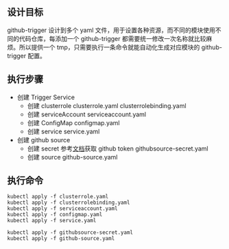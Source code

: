 ## 设计目标
github-trigger 设计到多个 yaml 文件，用于设置各种资源，而不同的模块使用不同的代码仓库，每添加一个 github-trigger 都需要统一修改一次名称就比较麻烦。所以提供一个 tmp，只需要执行一条命令就能自动化生成对应模块的 github-trigger 配置。

## 执行步骤
- 创建 Trigger Service 
  - 创建 clusterrole
     clusterrole.yaml clusterrolebinding.yaml
  - 创建 serviceAccount
     serviceaccount.yaml 
  - 创建 ConfigMap 
    configmap.yaml
  - 创建 service 
    service.yaml 
- 创建 github source
  - 创建 secret
    参考[文档](https://github.com/knative/docs/blob/master/docs/eventing/samples/github-source/README.md#create-github-tokens)获取 github token
    githubsource-secret.yaml
  - 创建 source 
    github-source.yaml
##  执行命令

```
kubectl apply -f clusterrole.yaml
kubectl apply -f clusterrolebinding.yaml
kubectl apply -f serviceaccount.yaml
kubectl apply -f configmap.yaml
kubectl apply -f service.yaml

kubectl apply -f githubsource-secret.yaml
kubectl apply -f github-source.yaml
```
